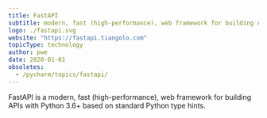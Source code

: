```yaml
---
title: FastAPI
subtitle: modern, fast (high-performance), web framework for building APIs
logo: ./fastapi.svg
website: "https://fastapi.tiangolo.com"
topicType: technology
author: pwe
date: 2020-01-01
obsoletes:
  - /pycharm/topics/fastapi/
---
```


FastAPI is a modern, fast (high-performance), web framework
for building APIs with Python 3.6+ based on standard Python type hints.
